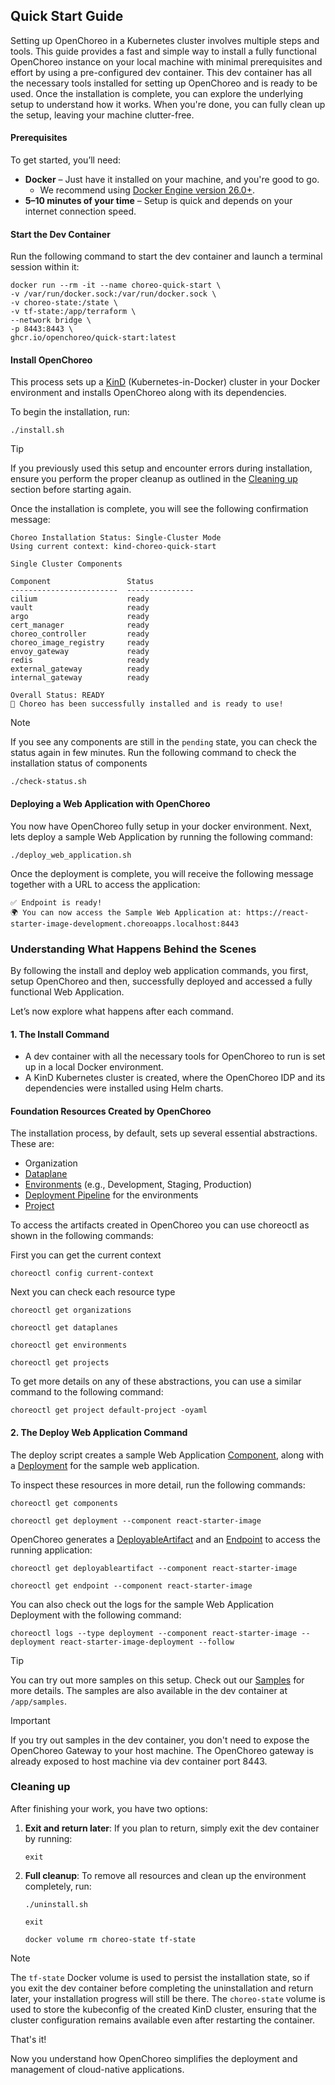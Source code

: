## Quick Start Guide

Setting up OpenChoreo in a Kubernetes cluster involves multiple steps and tools. This guide provides a fast and simple way to install a fully functional OpenChoreo instance on your local machine with minimal prerequisites and effort by using a pre-configured dev container.
This dev container has all the necessary tools installed for setting up OpenChoreo and is ready to be used. Once the installation is complete, you can explore the underlying setup to understand how it works.
When you're done, you can fully clean up the setup, leaving your machine clutter-free.

#### Prerequisites

To get started, you’ll need:

- **Docker** – Just have it installed on your machine, and you're good to go.
    - We recommend using [Docker Engine version 26.0+](https://docs.docker.com/engine/release-notes/26.0/).
- **5–10 minutes of your time** – Setup is quick and depends on your internet connection speed.

#### Start the Dev Container

Run the following command to start the dev container and launch a terminal session within it:

```shell
docker run --rm -it --name choreo-quick-start \
-v /var/run/docker.sock:/var/run/docker.sock \
-v choreo-state:/state \
-v tf-state:/app/terraform \
--network bridge \
-p 8443:8443 \
ghcr.io/openchoreo/quick-start:latest

```

#### Install OpenChoreo
This process sets up a [KinD](https://kind.sigs.k8s.io/) (Kubernetes-in-Docker) cluster in your Docker environment and installs OpenChoreo along with its dependencies.

To begin the installation, run:

```shell
./install.sh
```

> [!TIP]
> If you previously used this setup and encounter errors during installation, ensure you perform the proper cleanup as outlined in the [Cleaning up](#cleaning-up) section before starting again.

Once the installation is complete, you will see the following confirmation message:
```text
Choreo Installation Status: Single-Cluster Mode
Using current context: kind-choreo-quick-start

Single Cluster Components

Component                 Status         
------------------------  ---------------
cilium                    ready
vault                     ready
argo                      ready
cert_manager              ready
choreo_controller         ready
choreo_image_registry     ready
envoy_gateway             ready
redis                     ready
external_gateway          ready
internal_gateway          ready

Overall Status: READY
🎉 Choreo has been successfully installed and is ready to use!
```

> [!NOTE]
> If you see any components are still in the `pending` state, you can check the status again in few minutes. 
> Run the following command to check the installation status of components
> ```shell
> ./check-status.sh
> ```

#### Deploying a Web Application with OpenChoreo

You now have OpenChoreo fully setup in your docker environment.
Next, lets deploy a sample Web Application by running the following command:

```shell
./deploy_web_application.sh
```

Once the deployment is complete, you will receive the following message together with a URL to access the application:

```text
✅ Endpoint is ready!
🌍 You can now access the Sample Web Application at: https://react-starter-image-development.choreoapps.localhost:8443
```

### Understanding What Happens Behind the Scenes
By following the install and deploy web application commands, you first, setup OpenChoreo and then, successfully deployed and accessed a fully functional Web Application.

Let’s now explore what happens after each command.

#### 1. The Install Command
- A dev container with all the necessary tools for OpenChoreo to run is set up in a local Docker environment.
- A KinD Kubernetes cluster is created, where the OpenChoreo IDP and its dependencies were installed using Helm charts.

#### Foundation Resources Created by OpenChoreo

The installation process, by default, sets up several essential abstractions. These are:
- Organization
- [Dataplane](https://github.com/openchoreo/openchoreo/tree/main/docs#dataplane)
- [Environments](https://github.com/openchoreo/openchoreo/tree/main/docs#environment) (e.g., Development, Staging, Production)
- [Deployment Pipeline](https://github.com/openchoreo/openchoreo/tree/main/docs#deploymentpipeline) for the environments
- [Project](https://github.com/openchoreo/openchoreo/tree/main/docs#project)

To access the artifacts created in OpenChoreo you can use choreoctl as shown in the following commands:

First you can get the current context
```shell
choreoctl config current-context
```
Next you can check each resource type

```shell
choreoctl get organizations
```
```shell
choreoctl get dataplanes
```
```shell
choreoctl get environments
```
```shell
choreoctl get projects
```
To get more details on any of these abstractions, you can use a similar command to the following command:

```shell
choreoctl get project default-project -oyaml
```

#### 2. The Deploy Web Application Command
The deploy script creates a sample Web Application [Component](https://github.com/openchoreo/openchoreo/tree/main/docs#component), along with a [Deployment](https://github.com/openchoreo/openchoreo/tree/main/docs#component) for the sample web application.

To inspect these resources in more detail, run the following commands:

```shell
choreoctl get components
```
```shell
choreoctl get deployment --component react-starter-image
```

OpenChoreo generates a [DeployableArtifact](https://github.com/openchoreo/openchoreo/tree/main/docs#deployableartifact) and an [Endpoint](https://github.com/openchoreo/openchoreo/tree/main/docs#endpoint) to access the running application:

```shell
choreoctl get deployableartifact --component react-starter-image
```
```shell
choreoctl get endpoint --component react-starter-image
```

You can also check out the logs for the sample Web Application Deployment with the following command:
```shell
choreoctl logs --type deployment --component react-starter-image --deployment react-starter-image-deployment --follow
```

> [!TIP]
> You can try out more samples on this setup. Check out our [Samples](../samples/README.md) for more details.
> The samples are also available in the dev container at `/app/samples`.

> [!IMPORTANT]
> If you try out samples in the dev container, you don't need to expose the OpenChoreo Gateway to your host machine. The OpenChoreo gateway is already exposed to host machine via dev container port 8443.

### Cleaning up
After finishing your work, you have two options:

1. **Exit and return later**: If you plan to return, simply exit the dev container by running:
    ```shell
    exit
    ```
2. **Full cleanup**: To remove all resources and clean up the environment completely, run:
    ```shell
    ./uninstall.sh
    ```
    ```shell
    exit
    ```
    ```shell
    docker volume rm choreo-state tf-state
    ```
> [!Note]
> The `tf-state` Docker volume is used to persist the installation state, so if you exit the dev container before completing the uninstallation and return later, your installation progress will still be there.
> The `choreo-state` volume is used to store the kubeconfig of the created KinD cluster, ensuring that the cluster configuration remains available even after restarting the container.

That's it!

Now you understand how OpenChoreo simplifies the deployment and management of cloud-native applications.
